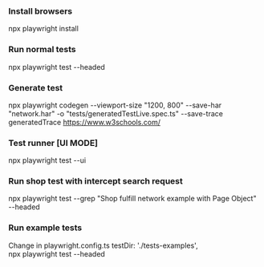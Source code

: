 ### Install browsers
npx playwright install
### Run normal tests
npx playwright test --headed

### Generate test
npx playwright codegen --viewport-size "1200, 800" --save-har "network.har" -o "tests/generatedTestLive.spec.ts" --save-trace generatedTrace https://www.w3schools.com/
### Test runner [UI MODE]
npx playwright test --ui

### Run shop test with intercept search request
npx playwright test --grep "Shop fulfill network example with Page Object" --headed


### Run example tests
Change in playwright.config.ts  testDir: './tests-examples',
<br>
npx playwright test --headed

